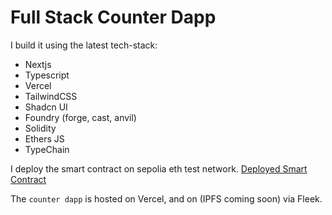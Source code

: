 # Full Stack Counter Dapp

I build it using the latest tech-stack:
- Nextjs
- Typescript
- Vercel
- TailwindCSS
- Shadcn UI
- Foundry (forge, cast, anvil)
- Solidity
- Ethers JS
- TypeChain

I deploy the smart contract on sepolia eth test network.
[Deployed Smart Contract](https://sepolia.etherscan.io/address/0x478f61ce2703157049f5d2e6bf488722c4bb3c92)

The `counter dapp` is hosted on Vercel, and on (IPFS coming soon) via Fleek.
